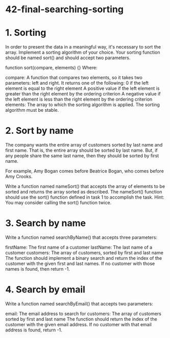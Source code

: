 # 42-final-searching-sorting

# 1. Sorting
In order to present the data in a meaningful way, it's necessary to sort the array. Implement a sorting algorithm of your choice. Your sorting function should be named sort() and should accept two parameters.

function sort(compare, elements) {}
Where:

compare: A function that compares two elements, so it takes two parameters: left and right. It returns one of the following:
0 if the left element is equal to the right element
A positive value if the left element is greater than the right element by the ordering criterion
A negative value if the left element is less than the right element by the ordering criterion
elements: The array to which the sorting algorithm is applied.
The sorting algorithm must be stable.

# 2. Sort by name
The company wants the entire array of customers sorted by last name and first name. That is, the entire array should be sorted by last name. But, if any people share the same last name, then they should be sorted by first name.

For example, Amy Bogan comes before Beatrice Bogan, who comes before Amy Crooks.

Write a function named nameSort() that accepts the array of elements to be sorted and returns the array sorted as described. The nameSort() function should use the sort() function defined in task 1 to accomplish the task. Hint: You may consider calling the sort() function twice.

# 3. Search by name
Write a function named searchByName() that accepts three parameters:

firstName: The first name of a customer
lastName: The last name of a customer
customers: The array of customers, sorted by first and last name
The function should implement a binary search and return the index of the customer with the given first and last names. If no customer with those names is found, then return -1.

# 4. Search by email
Write a function named searchByEmail() that accepts two parameters:

email: The email address to search for
customers: The array of customers sorted by first and last name
The function should return the index of the customer with the given email address. If no customer with that email address is found, return -1.

